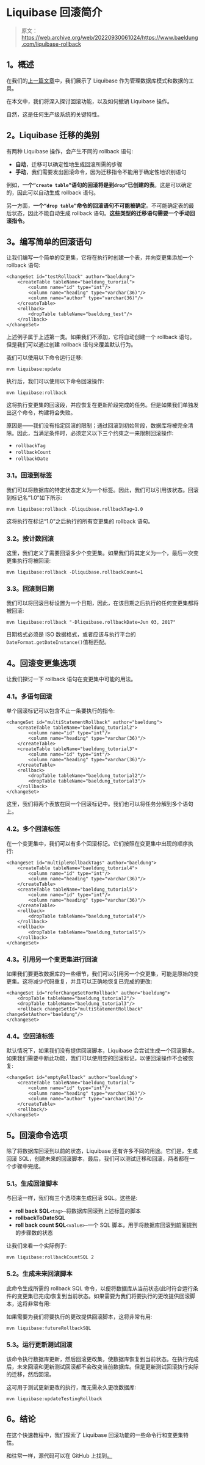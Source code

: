 # Liquibase 回滚简介

> 原文：<https://web.archive.org/web/20220930061024/https://www.baeldung.com/liquibase-rollback>

## 1。概述

在我们的[上一篇文章](/web/20221202033054/https://www.baeldung.com/liquibase-refactor-schema-of-java-app)中，我们展示了 Liquibase 作为管理数据库模式和数据的工具。

在本文中，我们将深入探讨回滚功能，以及如何撤销 Liquibase 操作。

自然，这是任何生产级系统的关键特性。

## 2。Liquibase 迁移的类别

有两种 Liquibase 操作，会产生不同的 rollback 语句:

*   **自动**，迁移可以确定性地生成回滚所需的步骤
*   **手动**，我们需要发出回滚命令，因为迁移指令不能用于确定性地识别语句

例如，**一个`“create table”`语句的回滚将是到`drop”`已创建的表**。这是可以确定的，因此可以自动生成 rollback 语句。

另一方面，**一个`“drop table”`命令的回滚语句不可能被确定**。不可能确定表的最后状态，因此不能自动生成 rollback 语句。**这些类型的迁移语句需要一个手动回滚指令。**

## 3。编写简单的回滚语句

让我们编写一个简单的变更集，它将在执行时创建一个表，并向变更集添加一个 rollback 语句:

```
<changeSet id="testRollback" author="baeldung">
    <createTable tableName="baeldung_turorial">
        <column name="id" type="int"/>
        <column name="heading" type="varchar(36)"/>
        <column name="author" type="varchar(36)"/>
    </createTable>
    <rollback>
        <dropTable tableName="baeldung_test"/>
    </rollback>
</changeSet>
```

上述例子属于上述第一类。如果我们不添加，它将自动创建一个 rollback 语句。但是我们可以通过创建 rollback 语句来覆盖默认行为。

我们可以使用以下命令运行迁移:

```
mvn liquibase:update
```

执行后，我们可以使用以下命令回滚操作:

```
mvn liquibase:rollback
```

这将执行变更集的回滚段，并应恢复在更新阶段完成的任务。但是如果我们单独发出这个命令，构建将会失败。

原因是——我们没有指定回滚的限制；通过回滚到初始阶段，数据库将被完全清除。因此，当满足条件时，必须定义以下三个约束之一来限制回滚操作:

*   `rollbackTag`
*   `rollbackCount`
*   `rollbackDate`

### 3.1。回滚到标签

我们可以将数据库的特定状态定义为一个标签。因此，我们可以引用该状态。回滚到标记名“1.0”如下所示:

```
mvn liquibase:rollback -Dliquibase.rollbackTag=1.0
```

这将执行在标记“1.0”之后执行的所有变更集的 rollback 语句。

### 3.2。按计数回滚

这里，我们定义了需要回滚多少个变更集。如果我们将其定义为一个，最后一次变更集执行将被回滚:

```
mvn liquibase:rollback -Dliquibase.rollbackCount=1
```

### 3.3。回滚到日期

我们可以将回滚目标设置为一个日期，因此，在该日期之后执行的任何变更集都将被回滚:

```
mvn liquibase:rollback "-Dliquibase.rollbackDate=Jun 03, 2017"
```

日期格式必须是 ISO 数据格式，或者应该与执行平台的`DateFormat.getDateInstance()`值相匹配。

## 4。回滚变更集选项

让我们探讨一下 rollback 语句在变更集中可能的用法。

### 4.1。多语句回滚

单个回滚标记可以包含不止一条要执行的指令:

```
<changeSet id="multiStatementRollback" author="baeldung">
    <createTable tableName="baeldung_tutorial2">
        <column name="id" type="int"/>
        <column name="heading" type="varchar(36)"/>
    </createTable>
    <createTable tableName="baeldung_tutorial3">
        <column name="id" type="int"/>
        <column name="heading" type="varchar(36)"/>
    </createTable>
    <rollback>
        <dropTable tableName="baeldung_tutorial2"/>
        <dropTable tableName="baeldung_tutorial3"/>
    </rollback>
</changeSet>
```

这里，我们将两个表放在同一个回滚标记中。我们也可以将任务分解到多个语句上。

### 4.2。多个回滚标签

在一个变更集中，我们可以有多个回滚标记。它们按照在变更集中出现的顺序执行:

```
<changeSet id="multipleRollbackTags" author="baeldung">
    <createTable tableName="baeldung_tutorial4">
        <column name="id" type="int"/>
        <column name="heading" type="varchar(36)"/>
    </createTable>
    <createTable tableName="baeldung_tutorial5">
        <column name="id" type="int"/>
        <column name="heading" type="varchar(36)"/>
    </createTable>
    <rollback>
        <dropTable tableName="baeldung_tutorial4"/>
    </rollback>
    <rollback>
        <dropTable tableName="baeldung_tutorial5"/>
    </rollback>
</changeSet> 
```

### 4.3。引用另一个变更集进行回滚

如果我们要更改数据库的一些细节，我们可以引用另一个变更集，可能是原始的变更集。这将减少代码重复，并且可以正确地恢复已完成的更改:

```
<changeSet id="referChangeSetForRollback" author="baeldung">
    <dropTable tableName="baeldung_tutorial2"/>
    <dropTable tableName="baeldung_tutorial3"/>
    <rollback changeSetId="multiStatementRollback" changeSetAuthor="baeldung"/>
</changeSet>
```

### 4.4。空回滚标签

默认情况下，如果我们没有提供回滚脚本，Liquibase 会尝试生成一个回滚脚本。如果我们需要中断此功能，我们可以使用空的回滚标记，以便回滚操作不会被恢复:

```
<changeSet id="emptyRollback" author="baeldung">
    <createTable tableName="baeldung_tutorial">
        <column name="id" type="int"/>
        <column name="heading" type="varchar(36)"/>
        <column name="author" type="varchar(36)"/>
    </createTable>
    <rollback/>
</changeSet>
```

## 5。回滚命令选项

除了将数据库回滚到以前的状态，Liquibase 还有许多不同的用途。它们是，生成回滚 SQL，创建未来的回滚脚本，最后，我们可以测试迁移和回滚，两者都在一个步骤中完成。

### 5.1。生成回滚脚本

与回滚一样，我们有三个选项来生成回滚 SQL。这些是:

*   **roll back SQL**`<tag>`–将数据库回滚到上述标签的脚本
*   **rollbackToDateSQL**
*   **roll back count SQL**`<value>`–一个 SQL 脚本，用于将数据库回滚到前面提到的步骤数的状态

让我们来看一个实际例子:

```
mvn liquibase:rollbackCountSQL 2
```

### 5.2。生成未来回滚脚本

此命令生成所需的 rollback SQL 命令，以便将数据库从当前状态(此时符合运行条件的变更集已完成)恢复到当前状态。如果需要为我们将要执行的更改提供回滚脚本，这将非常有用:

如果需要为我们将要执行的更改提供回滚脚本，这将非常有用:

```
mvn liquibase:futureRollbackSQL 
```

### 5.3。运行更新测试回滚

该命令执行数据库更新，然后回滚更改集，使数据库恢复到当前状态。在执行完成后，未来回滚和更新测试回滚都不会改变当前数据库。但是更新测试回滚执行实际的迁移，然后回滚。

这可用于测试更新更改的执行，而无需永久更改数据库:

```
mvn liquibase:updateTestingRollback
```

## 6。结论

在这个快速教程中，我们探索了 Liquibase 回滚功能的一些命令行和变更集特性。

和往常一样，源代码可以在 GitHub 上找到[。](https://web.archive.org/web/20221202033054/https://github.com/eugenp/tutorials/tree/master/persistence-modules/liquibase)
